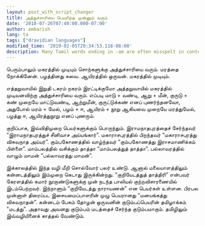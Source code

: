 ```yaml
---
layout: post_with_script_changer
title: அத்துச்சாரியை பெயரிற்கு முன்னும் வரும்
date: '2018-07-26T07:40:00.000-07:00'
author: ambarish
lang: ta
tags: ["dravidian languages"]
modified_time: '2019-02-05T20:34:53.118-08:00'
description: Many Tamil words ending in ‐am are often misspelt in context, and this article attempts to redress the mistake.
---
```


பெரும்பாலும் மகரத்தில் முடியும் சொற்களுக்கு அத்துச்சாரியை வரும். மரத்தை நோக்கினேன். பழத்தினது சுவை. ஆயிரத்தில் ஒருவன். மகரத்தில் முடியும்.

எத்தறுவாயில் இறுதி டகரம் றகரம் இரட்டிக்குமோ அத்தறுவாயில் மகரத்தில் முடிவனவிற்கு அத்துச்சாரியை வரும். எப்படி மாடு + வண்டி, ஆறு + மீன், குருடு + கண் முறையே மாட்டுவண்டி, ஆற்றுமீன், குருட்டுக்கண் எனப் புணர்ந்தனவோ, அதுபோல் மரம் + மேல், பழம் + ஈ, ஆயிரம் + நூறு ஆகியவை முறையே மரத்துமேல், பழத்து ஈ, ஆயிரத்துநூறு எனப் புணரும்.

குறிப்பாக, இவ்விதிமுறை பெயர்களுக்கும் பொருந்தும். இராமநாதபுரத்தைச் சேர்ந்தவர் “இராமநாதபுரத்துச் சீனிவாச அய்யங்கார்”. மகாராசபுரத்தில் பிறந்தவர் “மகாராசபுரத்து விசுவநாத அய்யர்”. கும்பகோணத்தில் வாழ்ந்தவர் “கும்பகோணத்து இராசமாணிக்கம் பிள்ளை”. மாம்பலத்தில் வசிக்கும் தாத்தா “மாம்பலத்துத் தாத்தா”. பல்லாவரத்தில் வாழும் மாமன் “பல்லாவரத்து மாமன்”.

இக்காலத்தில் இந்த வழி மீறி சொல்வோர் பலர் உண்டு. ஆனால் மலையாளத்திலும் கன்னடத்திலும் இம்முறை கெடாது இருக்கின்றது. “குறியேடத்துத் தாத்திரி” என்பவர் கேரளத்தில் சுமார் நூறாண்டுகளுக்கு முன் நடந்த பாலியல் குற்றவிசாரணையில் இடம்பெற்றவர். இந்நாளும் “குறியேடத்து நாராயணன்” என பெயர்கள் உள்ளன. பிரபல முன்னாள் திரைப்பட இசையமைப்பாளரின் முழு பெயரானது “மனயங்கத்து விசுவநாதன்”. கன்னடம் பேசும் தோழன் ஒருவனின் குடும்பப்பெயரின் தமிழாக்கம் “மடத்து”. அதாவது அவனது குடும்பம் மடத்தைச் சேர்ந்த குடும்பமாகும். தமிழிலும் இவ்வழியினைக் காத்தல் வேண்டும்.
